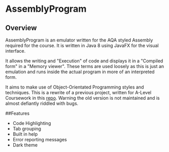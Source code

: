 # AssemblyProgram
## Overview
AssemblyProgram is an emulator written for the AQA styled Assembly required for the course.
It is written in Java 8 using JavaFX for the visual interface.

It allows the writing and "Execution" of code and displays it in a "Compiled form" in a "Memory viewer". These terms are used loosely as this is just an emulation and runs inside the actual program in more of an interpreted form. 

It aims to make use of Object-Orientated Programming styles and techniques. This is a rewrite of a previous project, written for A-Level Coursework in this [repo](https://github.com/10morgant/TimSim). Warning the old version is not maintained and is almost defiantly riddled with bugs.

##Features
- Code Highlighting
- Tab grouping
- Built in help
- Error reporting messages
- Dark theme